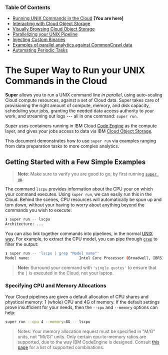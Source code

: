 ### Table Of Contents

- [Running UNIX Commands in the Cloud](./README.md#readme) **[You are here]**
- [Interacting with Cloud Object Storage](./super-cos.md#readme)
- [Visually Browsing Cloud Object Storage](./super-browse.md#readme)
- [Parallelizing your UNIX Pipeline](./super-parallelism.md#readme)
- [Injecting Custom Binaries](./super-cloudbin.md#readme)
- [Examples of parallel analytics against CommonCrawl data](../../blogs/2-Super-CommonCrawl#readme)
- [Automating Periodic Tasks](./super-every.md#readme)

# The Super Way to Run your UNIX Commands in the Cloud

**Super** allows you to run a UNIX command line *in parallel*, using
auto-scaling Cloud compute resources, against a set of Cloud data.
Super takes care of provisioning the right amount of compute, memory,
and disk capacity, scheduling your jobs, granting the needed data
access authority to your work, and streaming out logs --- all in one
command: `super run`.

Super uses containers running in IBM Cloud [Code
Engine](https://www.ibm.com/cloud/code-engine) as the compute layer,
and gives your jobs access to data via IBM [Cloud Object
Storage](https://www.ibm.com/cloud/object-storage).

This document demonstrates how to use `super run` via examples ranging
from data preparation tasks to more complex analytics. <!--
Separately, you may be interested in the [detailed usage guide for
`super run`](./super-run.md). -->

## Getting Started with a Few Simple Examples

> **Note**: Make sure to verify you are good to go, by first running
> [`super up`](./super-up.md).

The command `lscpu` provides information about the CPU your on which
your command executes. Using `super run`, we can easily run this in
the Cloud. Behind the scenes, CPU resources will automatically be spun
up and torn down, without your having to worry about anything beyond
the commands you wish to execute:

```sh
❯ super run -- lscpu
Architecture: ...
```

You can also link together commands into pipelines, in the normal
[UNIX way](https://en.wikipedia.org/wiki/Unix_philosophy). For
example, to extract the CPU model, you can pipe through
[`grep`](https://en.wikipedia.org/wiki/Grep) to filter the output:

```sh
❯ super run -- 'lscpu | grep "Model name"'
Model name:                      Intel Core Processor (Broadwell, IBRS)
```

> **Note:** Surround your command with `'single quotes'` to ensure
> that the `|` is executed in the Cloud, not your laptop.

### Specifying CPU and Memory Allocations

Your Cloud pipelines are given a default allocation of CPU shares and
phystical memory: 1 (whole) CPU and 4G of memory.  If the default
settings prove insufficient for your needs, then the `--cpu` and
`--memory` options can help:

```sh
super run --cpu 4 --memory=8G -- lscpu
```

> Notes: Your memory allocation request must be specified in "M/G"
units, not "Mi/Gi" units. Only certain cpu-to-memory ratios are
supported, due to the way IBM CodeEngine is designed. Consult [this
page](https://cloud.ibm.com/docs/codeengine?topic=codeengine-mem-cpu-combo)
for a list of supported combinations.


<!--## Others

```sh
super run -p 30  -- 'yes hello world | dd bs=1000024 count=100000 | mc pipe /s3/ibm/us/south/pdata/data${JOB_INDEX}.txt'
``` -->
